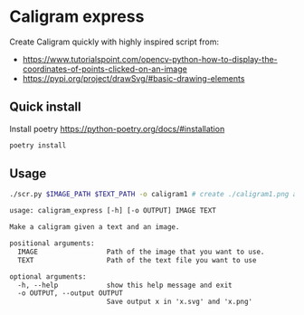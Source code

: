 # Caligram express

Create Caligram quickly with highly inspired script from:

- <https://www.tutorialspoint.com/opencv-python-how-to-display-the-coordinates-of-points-clicked-on-an-image>
- <https://pypi.org/project/drawSvg/#basic-drawing-elements>

## Quick install

Install poetry <https://python-poetry.org/docs/#installation>

```sh
poetry install
```

## Usage

```sh
./scr.py $IMAGE_PATH $TEXT_PATH -o caligram1 # create ./caligram1.png and ./caligram1.svg
```

```txt
usage: caligram_express [-h] [-o OUTPUT] IMAGE TEXT

Make a caligram given a text and an image.

positional arguments:
  IMAGE                 Path of the image that you want to use.
  TEXT                  Path of the text file you want to use

optional arguments:
  -h, --help            show this help message and exit
  -o OUTPUT, --output OUTPUT
                        Save output x in 'x.svg' and 'x.png'
```
